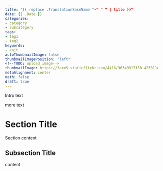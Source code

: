 ```yaml
---
title: "{{ replace .TranslationBaseName "-" " " | title }}"
date: {{ .Date }}
categories:
- category
- subcategory
tags:
- tag1
- tag2
keywords:
- knit
autoThumbnailImage: false
thumbnailImagePosition: "left"
<!--TODO: upload image-->
thumbnailImage: https://farm5.staticflickr.com/4418/36349917150_425811e1ee_o.jpg
metaAlignment: center
math: false
draft: true
---
```


Intro text

<!--more-->

more text

<!-- toc -->

# Section Title
Section content

## Subsection Title
content

